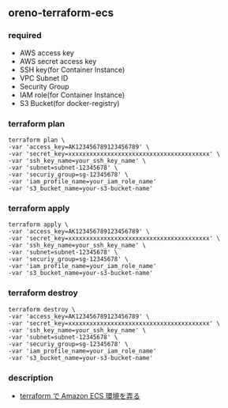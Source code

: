 ## oreno-terraform-ecs

### required

- AWS access key
- AWS secret access key
- SSH key(for Container Instance)
- VPC Subnet ID
- Security Group
- IAM role(for Container Instance)
- S3 Bucket(for docker-registry)

### terraform plan

```
terraform plan \
-var 'access_key=AK123456789123456789' \
-var 'secret_key=xxxxxxxxxxxxxxxxxxxxxxxxxxxxxxxxxxxxxxxx' \
-var 'ssh_key_name=your_ssh_key_name' \
-var 'subnet=subnet-12345678' \
-var 'securiy_group=sg-12345678' \
-var 'iam_profile_name=your_iam_role_name'
-var 's3_bucket_name=your-s3-bucket-name'
```

### terraform apply

```
terraform apply \
-var 'access_key=AK123456789123456789' \
-var 'secret_key=xxxxxxxxxxxxxxxxxxxxxxxxxxxxxxxxxxxxxxxx' \
-var 'ssh_key_name=your_ssh_key_name' \
-var 'subnet=subnet-12345678' \
-var 'securiy_group=sg-12345678' \
-var 'iam_profile_name=your_iam_role_name'
-var 's3_bucket_name=your-s3-bucket-name'
```

### terraform destroy

```
terraform destroy \
-var 'access_key=AK123456789123456789' \
-var 'secret_key=xxxxxxxxxxxxxxxxxxxxxxxxxxxxxxxxxxxxxxxx' \
-var 'ssh_key_name=your_ssh_key_name' \
-var 'subnet=subnet-12345678' \
-var 'securiy_group=sg-12345678' \
-var 'iam_profile_name=your_iam_role_name'
-var 's3_bucket_name=your-s3-bucket-name'
```

### description

- [terraform で Amazon ECS 環境を弄る](http://inokara.hateblo.jp/entry/2015/07/24/075231)

